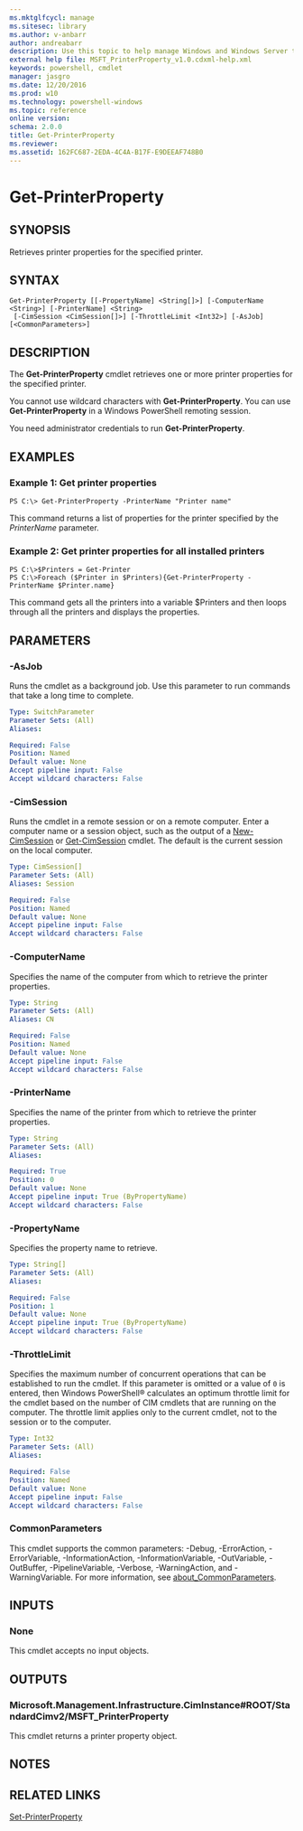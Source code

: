 ```yaml
---
ms.mktglfcycl: manage
ms.sitesec: library
ms.author: v-anbarr
author: andreabarr
description: Use this topic to help manage Windows and Windows Server technologies with Windows PowerShell.
external help file: MSFT_PrinterProperty_v1.0.cdxml-help.xml
keywords: powershell, cmdlet
manager: jasgro
ms.date: 12/20/2016
ms.prod: w10
ms.technology: powershell-windows
ms.topic: reference
online version: 
schema: 2.0.0
title: Get-PrinterProperty
ms.reviewer:
ms.assetid: 162FC687-2EDA-4C4A-B17F-E9DEEAF748B0
---
```


# Get-PrinterProperty

## SYNOPSIS
Retrieves printer properties for the specified printer.

## SYNTAX

```
Get-PrinterProperty [[-PropertyName] <String[]>] [-ComputerName <String>] [-PrinterName] <String>
 [-CimSession <CimSession[]>] [-ThrottleLimit <Int32>] [-AsJob] [<CommonParameters>]
```

## DESCRIPTION
The **Get-PrinterProperty** cmdlet retrieves one or more printer properties for the specified printer.

You cannot use wildcard characters with **Get-PrinterProperty**.
You can use **Get-PrinterProperty** in a Windows PowerShell remoting session.

You need administrator credentials to run **Get-PrinterProperty**.

## EXAMPLES

### Example 1: Get printer properties
```
PS C:\> Get-PrinterProperty -PrinterName "Printer name"
```

This command returns a list of properties for the printer specified by the *PrinterName* parameter.

### Example 2: Get printer properties for all installed printers
```
PS C:\>$Printers = Get-Printer
PS C:\>Foreach ($Printer in $Printers){Get-PrinterProperty -PrinterName $Printer.name}
```

This command gets all the printers into a variable $Printers and then loops through all the printers and displays the properties.

## PARAMETERS

### -AsJob
Runs the cmdlet as a background job. Use this parameter to run commands that take a long time to complete.

```yaml
Type: SwitchParameter
Parameter Sets: (All)
Aliases: 

Required: False
Position: Named
Default value: None
Accept pipeline input: False
Accept wildcard characters: False
```

### -CimSession
Runs the cmdlet in a remote session or on a remote computer.
Enter a computer name or a session object, such as the output of a [New-CimSession](http://go.microsoft.com/fwlink/p/?LinkId=227967) or [Get-CimSession](http://go.microsoft.com/fwlink/p/?LinkId=227966) cmdlet.
The default is the current session on the local computer.

```yaml
Type: CimSession[]
Parameter Sets: (All)
Aliases: Session

Required: False
Position: Named
Default value: None
Accept pipeline input: False
Accept wildcard characters: False
```

### -ComputerName
Specifies the name of the computer from which to retrieve the printer properties.

```yaml
Type: String
Parameter Sets: (All)
Aliases: CN

Required: False
Position: Named
Default value: None
Accept pipeline input: False
Accept wildcard characters: False
```

### -PrinterName
Specifies the name of the printer from which to retrieve the printer properties.

```yaml
Type: String
Parameter Sets: (All)
Aliases: 

Required: True
Position: 0
Default value: None
Accept pipeline input: True (ByPropertyName)
Accept wildcard characters: False
```

### -PropertyName
Specifies the property name to retrieve.

```yaml
Type: String[]
Parameter Sets: (All)
Aliases: 

Required: False
Position: 1
Default value: None
Accept pipeline input: True (ByPropertyName)
Accept wildcard characters: False
```

### -ThrottleLimit
Specifies the maximum number of concurrent operations that can be established to run the cmdlet.
If this parameter is omitted or a value of `0` is entered, then Windows PowerShell® calculates an optimum throttle limit for the cmdlet based on the number of CIM cmdlets that are running on the computer.
The throttle limit applies only to the current cmdlet, not to the session or to the computer.

```yaml
Type: Int32
Parameter Sets: (All)
Aliases: 

Required: False
Position: Named
Default value: None
Accept pipeline input: False
Accept wildcard characters: False
```

### CommonParameters
This cmdlet supports the common parameters: -Debug, -ErrorAction, -ErrorVariable, -InformationAction, -InformationVariable, -OutVariable, -OutBuffer, -PipelineVariable, -Verbose, -WarningAction, and -WarningVariable. For more information, see [about_CommonParameters](http://go.microsoft.com/fwlink/?LinkID=113216).

## INPUTS

### None
This cmdlet accepts no input objects.

## OUTPUTS

### Microsoft.Management.Infrastructure.CimInstance#ROOT/StandardCimv2/MSFT_PrinterProperty
This cmdlet returns a printer property object.

## NOTES

## RELATED LINKS

[Set-PrinterProperty](./Set-PrinterProperty.md)

